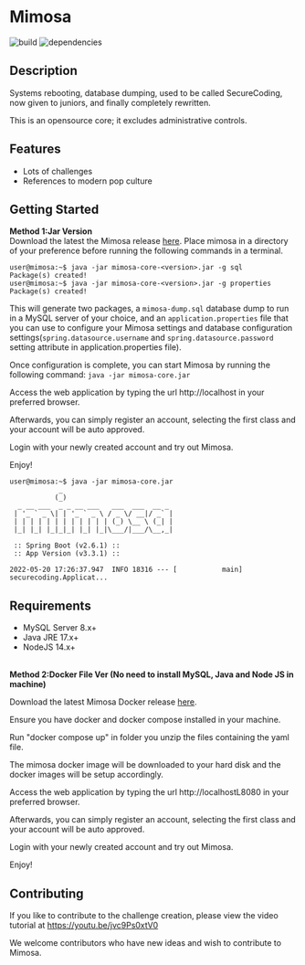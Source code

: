 # Mimosa

![build](https://img.shields.io/badge/build-passing-brightgreen) ![dependencies](https://img.shields.io/badge/dependencies-stable-brightgreen)

## Description

Systems rebooting, database dumping, used to be called SecureCoding, now given to juniors, and finally completely rewritten.

This is an opensource core; it excludes administrative controls.

## Features

- Lots of challenges
- References to modern pop culture

## Getting Started

<b>Method 1:Jar Version</b>
<br/>
Download the latest the Mimosa release [here](https://github.com/securecoding-mimosa/mimosa-core/releases/latest).
Place mimosa in a directory of your preference before running the following commands in a terminal.

```console
user@mimosa:~$ java -jar mimosa-core-<version>.jar -g sql
Package(s) created!
user@mimosa:~$ java -jar mimosa-core-<version>.jar -g properties
Package(s) created!
```

This will generate two packages, a `mimosa-dump.sql` database dump to run in a MySQL server of your choice,
and an `application.properties` file that you can use to configure your Mimosa settings and database configuration settings(`spring.datasource.username`
and `spring.datasource.password` setting attribute in application.properties file).

Once configuration is complete, you can start Mimosa by running the following command: `java -jar mimosa-core.jar`

Access the web application by typing the url http://localhost in your preferred browser.

Afterwards, you can simply register an account, selecting the first class and your account will be auto approved. 

Login with your newly created account and try out Mimosa.

Enjoy!


```console
user@mimosa:~$ java -jar mimosa-core.jar
            _
           (_)
  _ __ ___  _ _ __ ___   ___  ___  __ _
 | '_ ` _ \| | '_ ` _ \ / _ \/ __|/ _` |
 | | | | | | | | | | | | (_) \__ \ (_| |
 |_| |_| |_|_|_| |_| |_|\___/|___/\__,_|

 :: Spring Boot (v2.6.1) ::
 :: App Version (v3.3.1) ::

2022-05-20 17:26:37.947  INFO 18316 --- [           main] securecoding.Applicat...
```

## Requirements

- MySQL Server 8.x+
- Java JRE 17.x+
- NodeJS 14.x+



<br/>
<b>Method 2:Docker File Ver (No need to install MySQL, Java and Node JS in machine) </b>
<br/>

Download the latest Mimosa Docker release [here](https://github.com/OWASP/mimosa/releases/tag/Mimosa-V3.3.1-Docker).

Ensure you have docker and docker compose installed in your machine.

Run "docker compose up" in folder you unzip the files containing the yaml file.

The mimosa docker image will be downloaded to your hard disk and the docker images will be setup accordingly.

Access the web application by typing the url http://localhostL8080 in your preferred browser.

Afterwards, you can simply register an account, selecting the first class and your account will be auto approved. 

Login with your newly created account and try out Mimosa.

Enjoy!


## Contributing 

If you like to contribute to the challenge creation, please view the video tutorial at https://youtu.be/jvc9Ps0xtV0

We welcome contributors who have new ideas and wish to contribute to Mimosa.
